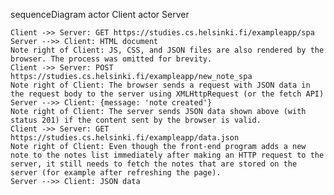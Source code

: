 sequenceDiagram
    actor Client
    actor Server

    Client ->> Server: GET https://studies.cs.helsinki.fi/exampleapp/spa
    Server -->> Client: HTML document
    Note right of Client: JS, CSS, and JSON files are also rendered by the browser. The process was omitted for brevity.
    Client ->> Server: POST https://studies.cs.helsinki.fi/exampleapp/new_note_spa
    Note right of Client: The browser sends a request with JSON data in the request body to the server using XMLHttpRequest (or the fetch API)
    Server -->> Client: {message: 'note created'}
    Note right of Client: The server sends JSON data shown above (with status 201) if the content sent by the browser is valid. 
    Client ->> Server: GET https://studies.cs.helsinki.fi/exampleapp/data.json
    Note right of Client: Even though the front-end program adds a new note to the notes list immediately after making an HTTP request to the server, it still needs to fetch the notes that are stored on the server (for example after refreshing the page).
    Server -->> Client: JSON data

